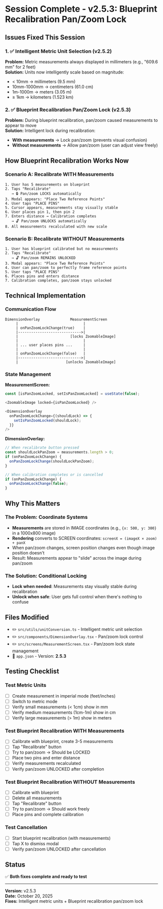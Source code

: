 # Session Complete - v2.5.3: Blueprint Recalibration Pan/Zoom Lock

## Issues Fixed This Session

### 1. ✅ Intelligent Metric Unit Selection (v2.5.2)
**Problem:** Metric measurements always displayed in millimeters (e.g., "609.6 mm" for 2 feet)  
**Solution:** Units now intelligently scale based on magnitude:
- < 10mm → millimeters (9.5 mm)
- 10mm-1000mm → centimeters (61.0 cm)
- 1m-1000m → meters (3.05 m)
- ≥ 1km → kilometers (1.523 km)

### 2. ✅ Blueprint Recalibration Pan/Zoom Lock (v2.5.3)
**Problem:** During blueprint recalibration, pan/zoom caused measurements to appear to move  
**Solution:** Intelligent lock during recalibration:
- **With measurements** → Lock pan/zoom (prevents visual confusion)
- **Without measurements** → Allow pan/zoom (user can adjust view freely)

## How Blueprint Recalibration Works Now

### Scenario A: Recalibrate WITH Measurements
```
1. User has 5 measurements on blueprint
2. Taps "Recalibrate"
   → 🔒 Pan/zoom LOCKS automatically
3. Modal appears: "Place Two Reference Points"
4. User taps "PLACE PINS"
5. Cursor appears, measurements stay visually stable
6. User places pin 1, then pin 2
7. Enters distance → Calibration completes
   → 🔓 Pan/zoom UNLOCKS automatically
8. All measurements recalculated with new scale
```

### Scenario B: Recalibrate WITHOUT Measurements
```
1. User has blueprint calibrated but no measurements
2. Taps "Recalibrate"
   → 🔓 Pan/zoom REMAINS UNLOCKED
3. Modal appears: "Place Two Reference Points"
4. User can pan/zoom to perfectly frame reference points
5. User taps "PLACE PINS"
6. Places pins and enters distance
7. Calibration completes, pan/zoom stays unlocked
```

## Technical Implementation

### Communication Flow
```
DimensionOverlay              MeasurementScreen
     |                              |
     | onPanZoomLockChange(true)    |
     |----------------------------->|
     |                        [locks ZoomableImage]
     |                              |
     | ... user places pins ...     |
     |                              |
     | onPanZoomLockChange(false)   |
     |----------------------------->|
     |                      [unlocks ZoomableImage]
```

### State Management
**MeasurementScreen:**
```typescript
const [isPanZoomLocked, setIsPanZoomLocked] = useState(false);

<ZoomableImage locked={isPanZoomLocked} />

<DimensionOverlay 
  onPanZoomLockChange={(shouldLock) => {
    setIsPanZoomLocked(shouldLock);
  }}
/>
```

**DimensionOverlay:**
```typescript
// When recalibrate button pressed
const shouldLockPanZoom = measurements.length > 0;
if (onPanZoomLockChange) {
  onPanZoomLockChange(shouldLockPanZoom);
}

// When calibration completes or is cancelled
if (onPanZoomLockChange) {
  onPanZoomLockChange(false);
}
```

## Why This Matters

### The Problem: Coordinate Systems
- **Measurements** are stored in IMAGE coordinates (e.g., `{x: 500, y: 300}` in a 1000x800 image)
- **Rendering** converts to SCREEN coordinates: `screenX = (imageX × zoom) + panX`
- When pan/zoom changes, screen position changes even though image position doesn't
- Result: Measurements appear to "slide" across the image during pan/zoom

### The Solution: Conditional Locking
- **Lock when needed**: Measurements stay visually stable during recalibration
- **Unlock when safe**: User gets full control when there's nothing to confuse

## Files Modified
- ✏️ `src/utils/unitConversion.ts` - Intelligent metric unit selection
- ✏️ `src/components/DimensionOverlay.tsx` - Pan/zoom lock control
- ✏️ `src/screens/MeasurementScreen.tsx` - Pan/zoom lock state management
- 📝 `app.json` - Version: **2.5.3**

## Testing Checklist

### Test Metric Units
- [ ] Create measurement in imperial mode (feet/inches)
- [ ] Switch to metric mode
- [ ] Verify small measurements (< 1cm) show in mm
- [ ] Verify medium measurements (1cm-1m) show in cm
- [ ] Verify large measurements (> 1m) show in meters

### Test Blueprint Recalibration WITH Measurements
- [ ] Calibrate with blueprint, create 3-5 measurements
- [ ] Tap "Recalibrate" button
- [ ] Try to pan/zoom → Should be LOCKED
- [ ] Place two pins and enter distance
- [ ] Verify measurements recalculated
- [ ] Verify pan/zoom UNLOCKED after completion

### Test Blueprint Recalibration WITHOUT Measurements
- [ ] Calibrate with blueprint
- [ ] Delete all measurements
- [ ] Tap "Recalibrate" button
- [ ] Try to pan/zoom → Should work freely
- [ ] Place pins and complete calibration

### Test Cancellation
- [ ] Start blueprint recalibration (with measurements)
- [ ] Tap X to dismiss modal
- [ ] Verify pan/zoom UNLOCKED after cancellation

## Status
✅ **Both fixes complete and ready to test**

---

**Version:** v2.5.3  
**Date:** October 20, 2025  
**Fixes:** Intelligent metric units + Blueprint recalibration pan/zoom lock

